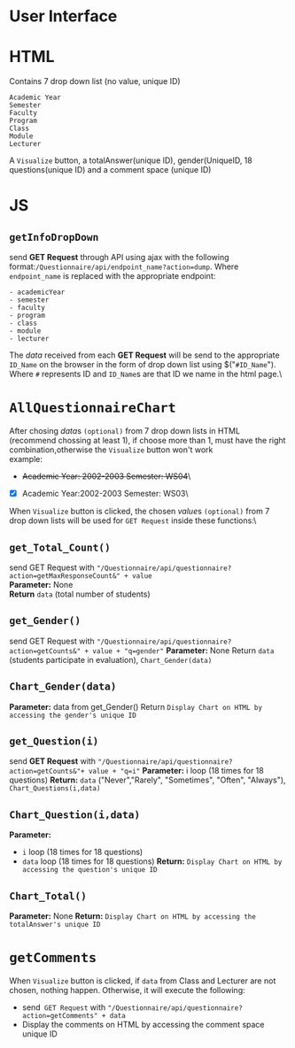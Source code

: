 User Interface
===
HTML
===
Contains 7 drop down list (no value, unique ID)
```
Academic Year
Semester
Faculty
Program
Class
Module
Lecturer
```
A ``Visualize`` button, a totalAnswer(unique ID), gender(UniqueID, 18 questions(unique ID) and a comment space (unique ID)

JS
===
``getInfoDropDown``
---
send **GET Request** through API using ajax with the following format:``/Questionnaire/api/endpoint_name?action=dump``.
Where ``endpoint_name`` is replaced with the appropriate endpoint:
```
- academicYear
- semester
- faculty
- program
- class
- module
- lecturer
```
The *data* received from each **GET Request** will be send to the appropriate ``ID_Name`` on the browser in the form of drop down list using $("``#ID_Name``").
Where ``#`` represents ID and  ``ID_Name``s are that ID we name in the html page.\

``AllQuestionnaireChart``
===
After chosing *data*s `(optional)` from 7 drop down lists in HTML (recommend chossing at least 1), if choose more than 1, must have the right combination,otherwise the ``Visualize`` button won't work\
example:
- ~~Academic Year: 2002-2003 Semester: WS04~~\
-  [x] Academic Year:2002-2003 Semester: WS03\

When ``Visualize`` button is clicked, the chosen *value*s `(optional)` from 7 drop down lists will be used for ``GET Request`` inside these functions:\

`get_Total_Count()`
---
send GET Request with `"/Questionnaire/api/questionnaire?action=getMaxResponseCount&" + value`\
**Parameter:** None\
**Return** `data` (total number of students)

`get_Gender()`
---
send GET Request with `"/Questionnaire/api/questionnaire?action=getCounts&" + value + "q=gender"`
**Parameter:** None
Return `data` (students participate in evaluation), `Chart_Gender(data)`

`Chart_Gender(data)`
---
**Parameter:** data from get_Gender()
Return `Display Chart on HTML by accessing the gender's unique ID`

`get_Question(i)`
---
send **GET Request** with `"/Questionnaire/api/questionnaire?action=getCounts&"+ value + "q=i"`
**Parameter:** i loop (18 times for 18 questions)
**Return:** `data` ("Never","Rarely", "Sometimes", "Often", "Always"), `Chart_Questions(i,data)` 

`Chart_Question(i,data)`
---
**Parameter:**
+ `i` loop (18 times for 18 questions)
+ `data` loop (18 times for 18 questions)
**Return:** `Display Chart on HTML by accessing the question's unique ID`

`Chart_Total()`
---
**Parameter:** None
**Return:** `Display Chart on HTML by accessing the totalAnswer's unique ID`

``getComments``
===
When ``Visualize`` button is clicked, if ``data`` from Class and Lecturer are not chosen, nothing happen. Otherwise, it will execute the following:
- send`` GET Request`` with ``"/Questionnaire/api/questionnaire?action=getComments" + data``
- Display the comments on HTML by accessing the comment space unique ID
